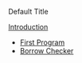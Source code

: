 Default Title

[Introduction](./readme.md)
- [First Program](./1_hello_world.md)
- [Borrow Checker](./2_borrow_checker.md)
